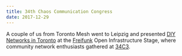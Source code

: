 ```yaml
---
title: 34th Chaos Communication Congress
date: 2017-12-29
---
```

A couple of us from Toronto Mesh went to Leipzig and presented [DIY Networks in Toronto](https://media.freifunk.net/v/diy-networks-in-toronto) at the [Freifunk](https://freifunk.net) Open Infrastructure Stage, where community network enthusiasts gathered at [34C3](https://events.ccc.de/congress/2017/wiki).
